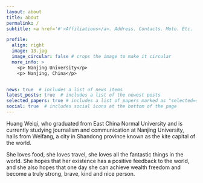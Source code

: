 ```yaml
---
layout: about
title: about
permalink: /
subtitle: <a href='#'>Affiliations</a>. Address. Contacts. Moto. Etc.

profile:
  align: right
  image: 13.jpg
  image_circular: false # crops the image to make it circular
  more_info: >
    <p> Nanjing University</p>
    <p> Nanjing, China</p>


news: true  # includes a list of news items
latest_posts: true  # includes a list of the newest posts
selected_papers: true # includes a list of papers marked as "selected={true}"
social: true  # includes social icons at the bottom of the page
---
```


Huang Weiqi, who graduated from East China Normal University and is currently studying journalism and communication at Nanjing University, hails from Weifang, a city in Shandong province known as the kite capital of the world.

She loves food, she loves travel, she loves all the fantastic things in the world. She hopes that her existence has a positive feedback to the world, and she also hopes that one day she can achieve wealth freedom and become a truly strong, brave, kind and nice person.
